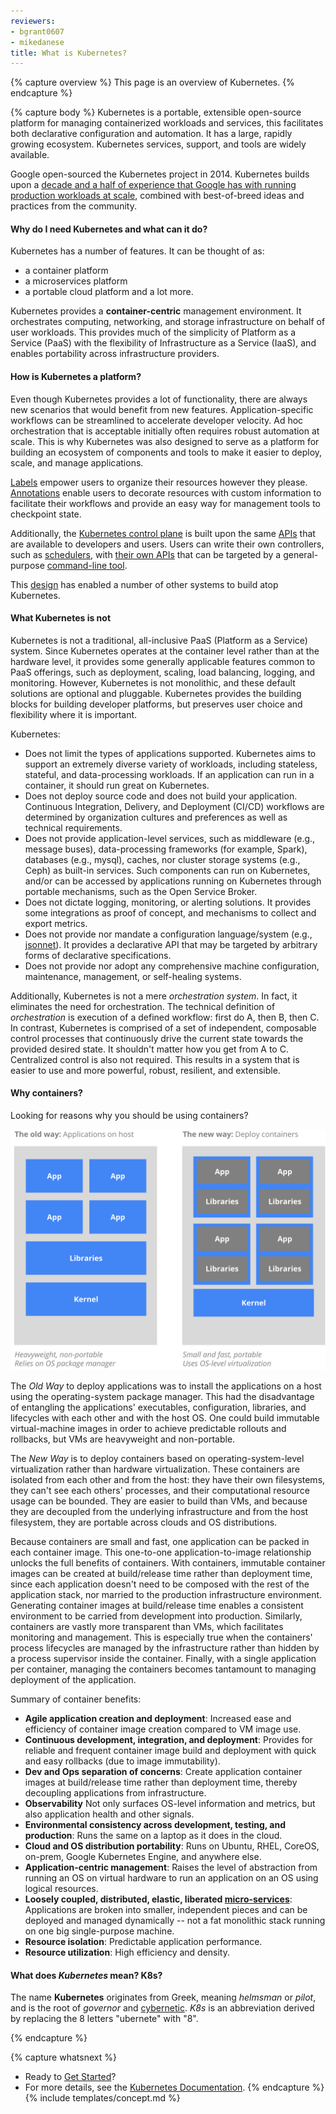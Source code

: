 ```yaml
---
reviewers:
- bgrant0607
- mikedanese
title: What is Kubernetes?
---
```


{% capture overview %}
This page is an overview of Kubernetes.
{% endcapture %}

{% capture body %}
Kubernetes is a portable, extensible open-source platform for managing
containerized workloads and services, this facilitates both
declarative configuration and automation. It has a large, rapidly
growing ecosystem. Kubernetes services, support, and tools are widely available.

Google open-sourced the Kubernetes project in 2014. Kubernetes builds upon
a [decade and a half of experience that Google has with running
production workloads at
scale](https://research.google.com/pubs/pub43438.html), combined with
best-of-breed ideas and practices from the community.

#### Why do I need Kubernetes and what can it do?

Kubernetes has a number of features. It can be thought of as:
* a container platform
* a microservices platform
* a portable cloud platform
and a lot more.

Kubernetes provides a **container-centric** management environment. It
orchestrates computing, networking, and storage infrastructure on
behalf of user workloads. This provides much of the simplicity of
Platform as a Service (PaaS) with the flexibility of Infrastructure as
a Service (IaaS), and enables portability across infrastructure
providers.

#### How is Kubernetes a platform?

Even though Kubernetes provides a lot of functionality, there are
always new scenarios that would benefit from new
features. Application-specific workflows can be streamlined to
accelerate developer velocity. Ad hoc orchestration that is acceptable
initially often requires robust automation at scale. This is why
Kubernetes was also designed to serve as a platform for building an
ecosystem of components and tools to make it easier to deploy, scale,
and manage applications.

[Labels](/docs/concepts/overview/working-with-objects/labels/) empower
users to organize their resources however they
please. [Annotations](/docs/concepts/overview/working-with-objects/annotations/)
enable users to decorate resources with custom information to
facilitate their workflows and provide an easy way for management
tools to checkpoint state.

Additionally, the [Kubernetes control
plane](/docs/concepts/overview/components/) is built upon the same
[APIs](/docs/reference/api-overview/) that are available to developers
and users. Users can write their own controllers, such as
[schedulers](https://github.com/kubernetes/community/blob/{{page.githubbranch}}/contributors/devel/scheduler.md),
with [their own
APIs](/docs/concepts/api-extension/custom-resources/)
that can be targeted by a general-purpose [command-line
tool](/docs/user-guide/kubectl-overview/).

This
[design](https://git.k8s.io/community/contributors/design-proposals/architecture/architecture.md)
has enabled a number of other systems to build atop Kubernetes.

#### What Kubernetes is not

Kubernetes is not a traditional, all-inclusive PaaS (Platform as a
Service) system. Since Kubernetes operates at the container level
rather than at the hardware level, it provides some generally
applicable features common to PaaS offerings, such as deployment,
scaling, load balancing, logging, and monitoring. However, Kubernetes
is not monolithic, and these default solutions are optional and
pluggable. Kubernetes provides the building blocks for building developer
platforms, but preserves user choice and flexibility where it is
important.

Kubernetes:

* Does not limit the types of applications supported. Kubernetes aims
  to support an extremely diverse variety of workloads, including
  stateless, stateful, and data-processing workloads. If an
  application can run in a container, it should run great on
  Kubernetes.
* Does not deploy source code and does not build your
  application. Continuous Integration, Delivery, and Deployment
  (CI/CD) workflows are determined by organization cultures and preferences
  as well as technical requirements.
* Does not provide application-level services, such as middleware
  (e.g., message buses), data-processing frameworks (for example,
  Spark), databases (e.g., mysql), caches, nor cluster storage systems (e.g.,
  Ceph) as built-in services. Such components can run on Kubernetes, and/or
  can be accessed by applications running on Kubernetes through portable
  mechanisms, such as the Open Service Broker.
* Does not dictate logging, monitoring, or alerting solutions. It provides
  some integrations as proof of concept, and mechanisms to collect and
  export metrics.
* Does not provide nor mandate a configuration language/system (e.g.,
  [jsonnet](https://github.com/google/jsonnet)). It provides a declarative
  API that may be targeted by arbitrary forms of declarative specifications.
* Does not provide nor adopt any comprehensive machine configuration,
  maintenance, management, or self-healing systems.

Additionally, Kubernetes is not a mere *orchestration system*. In
fact, it eliminates the need for orchestration. The technical
definition of *orchestration* is execution of a defined workflow:
first do A, then B, then C. In contrast, Kubernetes is comprised of a
set of independent, composable control processes that continuously
drive the current state towards the provided desired state. It
shouldn't matter how you get from A to C. Centralized control is also
not required. This results in a system that is easier to use and more
powerful, robust, resilient, and extensible.

#### Why containers?

Looking for reasons why you should be using containers?

![Why Containers?](/images/docs/why_containers.svg)

The *Old Way* to deploy applications was to install the applications
on a host using the operating-system package manager. This had the
disadvantage of entangling the applications' executables,
configuration, libraries, and lifecycles with each other and with the
host OS. One could build immutable virtual-machine images in order to
achieve predictable rollouts and rollbacks, but VMs are heavyweight
and non-portable.

The *New Way* is to deploy containers based on operating-system-level
virtualization rather than hardware virtualization. These containers
are isolated from each other and from the host: they have their own
filesystems, they can't see each others' processes, and their
computational resource usage can be bounded. They are easier to build
than VMs, and because they are decoupled from the underlying
infrastructure and from the host filesystem, they are portable across
clouds and OS distributions.

Because containers are small and fast, one application can be packed
in each container image. This one-to-one application-to-image
relationship unlocks the full benefits of containers. With containers,
immutable container images can be created at build/release time rather
than deployment time, since each application doesn't need to be
composed with the rest of the application stack, nor married to the
production infrastructure environment. Generating container images at
build/release time enables a consistent environment to be carried from
development into production.  Similarly, containers are vastly more
transparent than VMs, which facilitates monitoring and
management. This is especially true when the containers' process
lifecycles are managed by the infrastructure rather than hidden by a
process supervisor inside the container. Finally, with a single
application per container, managing the containers becomes tantamount
to managing deployment of the application.

Summary of container benefits:

* **Agile application creation and deployment**:
    Increased ease and efficiency of container image creation compared to VM image use.
* **Continuous development, integration, and deployment**:
    Provides for reliable and frequent container image build and
    deployment with quick and easy rollbacks (due to image
    immutability).
* **Dev and Ops separation of concerns**:
    Create application container images at build/release time rather
    than deployment time, thereby decoupling applications from
    infrastructure.
* **Observability**
    Not only surfaces OS-level information and metrics, but also application
    health and other signals.
* **Environmental consistency across development, testing, and production**:
    Runs the same on a laptop as it does in the cloud.
* **Cloud and OS distribution portability**:
    Runs on Ubuntu, RHEL, CoreOS, on-prem, Google Kubernetes Engine, and anywhere else.
* **Application-centric management**:
    Raises the level of abstraction from running an OS on virtual
    hardware to run an application on an OS using logical resources.
* **Loosely coupled, distributed, elastic, liberated [micro-services](https://martinfowler.com/articles/microservices.html)**:
    Applications are broken into smaller, independent pieces and can
    be deployed and managed dynamically -- not a fat monolithic stack
    running on one big single-purpose machine.
* **Resource isolation**:
    Predictable application performance.
* **Resource utilization**:
    High efficiency and density.

#### What does *Kubernetes* mean? K8s?

The name **Kubernetes** originates from Greek, meaning *helmsman* or
*pilot*, and is the root of *governor* and
[cybernetic](http://www.etymonline.com/index.php?term=cybernetics). *K8s*
is an abbreviation derived by replacing the 8 letters "ubernete" with
"8".

{% endcapture %}

{% capture whatsnext %}
*   Ready to [Get Started](/docs/setup/)?
*   For more details, see the [Kubernetes Documentation](/docs/home/).
{% endcapture %}
{% include templates/concept.md %}

